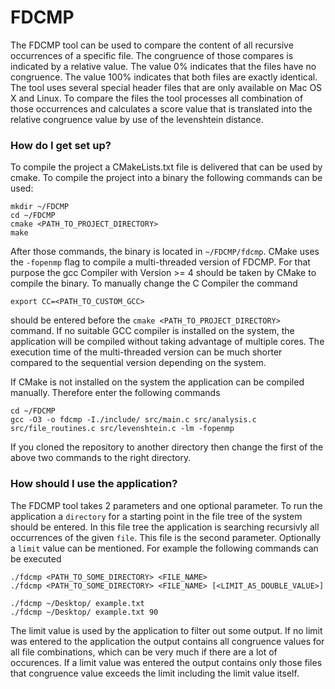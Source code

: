 # FDCMP #

The FDCMP tool can be used to compare the content of all recursive occurrences of a specific file. The congruence of those compares is indicated by a relative value. The value 0% indicates that the files have no congruence. The value 100% indicates that both files are exactly identical. The tool uses several special header files that are only available on Mac OS X and Linux. To compare the files the tool processes all combination of those occurrences and calculates a score value that is translated into the relative congruence value by use of the levenshtein distance. 

### How do I get set up? ###

To compile the project a CMakeLists.txt file is delivered that can be used by cmake. To compile the project into a binary the following commands can be used:
```
mkdir ~/FDCMP
cd ~/FDCMP
cmake <PATH_TO_PROJECT_DIRECTORY>
make
```
After those commands, the binary is located in `~/FDCMP/fdcmp`. CMake uses the `-fopenmp` flag to compile a multi-threaded version of FDCMP. For that purpose the gcc Compiler with Version >= 4 should be taken by CMake to compile the binary. To manually change the C Compiler the command
```
export CC=<PATH_TO_CUSTOM_GCC>
```
should be entered before the `cmake <PATH_TO_PROJECT_DIRECTORY>` command. If no suitable GCC compiler is installed on the system, the application will be compiled without taking advantage of multiple cores. The execution time of the multi-threaded version can be much shorter compared to the sequential version depending on the system. 

If CMake is not installed on the system the application can be compiled manually. Therefore enter the following commands
```
cd ~/FDCMP
gcc -O3 -o fdcmp -I./include/ src/main.c src/analysis.c src/file_routines.c src/levenshtein.c -lm -fopenmp
```
If you cloned the repository to another directory then change the first of the above two commands to the right directory.

### How should I use the application? ###

The FDCMP tool takes 2 parameters and one optional parameter. To run the application a `directory` for a starting point in the file tree of the system should be entered. In this file tree the application is searching recursivly all occurrences of the given `file`. This file is the second parameter. Optionally a `limit` value can be mentioned. For example the following commands can be executed
```
./fdcmp <PATH_TO_SOME_DIRECTORY> <FILE_NAME>
./fdcmp <PATH_TO_SOME_DIRECTORY> <FILE_NAME> [<LIMIT_AS_DOUBLE_VALUE>]

./fdcmp ~/Desktop/ example.txt
./fdcmp ~/Desktop/ example.txt 90
```
The limit value is used by the application to filter out some output. If no limit was entered to the application the output contains all congruence values for all file combinations, which can be very much if there are a lot of occurences. If a limit value was entered the output contains only those files that congruence value exceeds the limit including the limit value itself.
